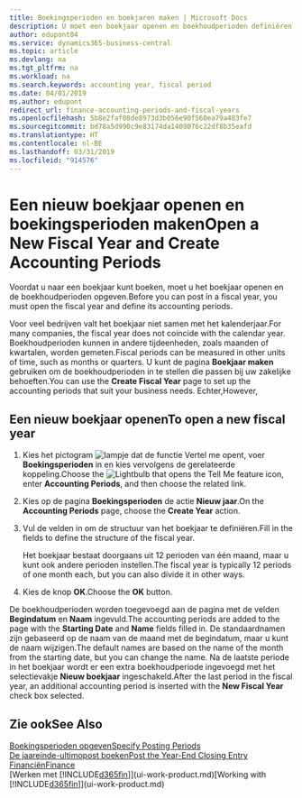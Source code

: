 ```yaml
---
title: Boekingsperioden en boekjaren maken | Microsoft Docs
description: U moet een boekjaar openen en boekhoudperioden definiëren voordat u in een boekjaar kunt boeken.
author: edupont04
ms.service: dynamics365-business-central
ms.topic: article
ms.devlang: na
ms.tgt_pltfrm: na
ms.workload: na
ms.search.keywords: accounting year, fiscal period
ms.date: 04/01/2019
ms.author: edupont
redirect_url: finance-accounting-periods-and-fiscal-years
ms.openlocfilehash: 5b8e2faf08de8973d3b056e90f560ea79a483fe7
ms.sourcegitcommit: bd78a5d990c9e83174da1409076c22df8b35eafd
ms.translationtype: HT
ms.contentlocale: nl-BE
ms.lasthandoff: 03/31/2019
ms.locfileid: "914576"
---
```

# <a name="open-a-new-fiscal-year-and-create-accounting-periods"></a><span data-ttu-id="cd088-103">Een nieuw boekjaar openen en boekingsperioden maken</span><span class="sxs-lookup"><span data-stu-id="cd088-103">Open a New Fiscal Year and Create Accounting Periods</span></span>
<span data-ttu-id="cd088-104">Voordat u naar een boekjaar kunt boeken, moet u het boekjaar openen en de boekhoudperioden opgeven.</span><span class="sxs-lookup"><span data-stu-id="cd088-104">Before you can post in a fiscal year, you must open the fiscal year and define its accounting periods.</span></span>  

<span data-ttu-id="cd088-105">Voor veel bedrijven valt het boekjaar niet samen met het kalenderjaar.</span><span class="sxs-lookup"><span data-stu-id="cd088-105">For many companies, the fiscal year does not coincide with the calendar year.</span></span> <span data-ttu-id="cd088-106">Boekhoudperioden kunnen in andere tijdeenheden, zoals maanden of kwartalen, worden gemeten.</span><span class="sxs-lookup"><span data-stu-id="cd088-106">Fiscal periods can be measured in other units of time, such as months or quarters.</span></span> <span data-ttu-id="cd088-107">U kunt de pagina **Boekjaar maken** gebruiken om de boekhoudperioden in te stellen die passen bij uw zakelijke behoeften.</span><span class="sxs-lookup"><span data-stu-id="cd088-107">You can use the **Create Fiscal Year** page to set up the accounting periods that suit your business needs.</span></span> <span data-ttu-id="cd088-108">Echter,</span><span class="sxs-lookup"><span data-stu-id="cd088-108">However,</span></span>   

## <a name="to-open-a-new-fiscal-year"></a><span data-ttu-id="cd088-109">Een nieuw boekjaar openen</span><span class="sxs-lookup"><span data-stu-id="cd088-109">To open a new fiscal year</span></span>
1. <span data-ttu-id="cd088-110">Kies het pictogram ![lampje dat de functie Vertel me opent](media/ui-search/search_small.png "Vertel me wat u wilt doen"), voer **Boekingsperioden** in en kies vervolgens de gerelateerde koppeling.</span><span class="sxs-lookup"><span data-stu-id="cd088-110">Choose the ![Lightbulb that opens the Tell Me feature](media/ui-search/search_small.png "Tell me what you want to do") icon, enter **Accounting Periods**, and then choose the related link.</span></span>
2. <span data-ttu-id="cd088-111">Kies op de pagina **Boekingsperioden** de actie **Nieuw jaar**.</span><span class="sxs-lookup"><span data-stu-id="cd088-111">On the **Accounting Periods** page, choose the **Create Year** action.</span></span>
3. <span data-ttu-id="cd088-112">Vul de velden in om de structuur van het boekjaar te definiëren.</span><span class="sxs-lookup"><span data-stu-id="cd088-112">Fill in the fields to define the structure of the fiscal year.</span></span>

    <span data-ttu-id="cd088-113">Het boekjaar bestaat doorgaans uit 12 perioden van één maand, maar u kunt ook andere perioden instellen.</span><span class="sxs-lookup"><span data-stu-id="cd088-113">The fiscal year is typically 12 periods of one month each, but you can also divide it in other ways.</span></span>
4. <span data-ttu-id="cd088-114">Kies de knop **OK**.</span><span class="sxs-lookup"><span data-stu-id="cd088-114">Choose the **OK** button.</span></span>

<span data-ttu-id="cd088-115">De boekhoudperioden worden toegevoegd aan de pagina met de velden **Begindatum** en **Naam** ingevuld.</span><span class="sxs-lookup"><span data-stu-id="cd088-115">The accounting periods are added to the page with the **Starting Date** and **Name** fields filled in.</span></span> <span data-ttu-id="cd088-116">De standaardnamen zijn gebaseerd op de naam van de maand met de begindatum, maar u kunt de naam wijzigen.</span><span class="sxs-lookup"><span data-stu-id="cd088-116">The default names are based on the name of the month from the starting date, but you can change the name.</span></span> <span data-ttu-id="cd088-117">Na de laatste periode in het boekjaar wordt er een extra boekhoudperiode ingevoegd met het selectievakje **Nieuw boekjaar** ingeschakeld.</span><span class="sxs-lookup"><span data-stu-id="cd088-117">After the last period in the fiscal year, an additional accounting period is inserted with the **New Fiscal Year** check box selected.</span></span>  


## <a name="see-also"></a><span data-ttu-id="cd088-118">Zie ook</span><span class="sxs-lookup"><span data-stu-id="cd088-118">See Also</span></span>
[<span data-ttu-id="cd088-119">Boekingsperioden opgeven</span><span class="sxs-lookup"><span data-stu-id="cd088-119">Specify Posting Periods</span></span>](finance-how-specify-posting-periods.md)  
[<span data-ttu-id="cd088-120">De jaareinde-ultimopost boeken</span><span class="sxs-lookup"><span data-stu-id="cd088-120">Post the Year-End Closing Entry</span></span>](year-how-post-year-end-close-entry.md)  
[<span data-ttu-id="cd088-121">Financiën</span><span class="sxs-lookup"><span data-stu-id="cd088-121">Finance</span></span>](finance.md)  
<span data-ttu-id="cd088-122">[Werken met [!INCLUDE[d365fin](includes/d365fin_md.md)]](ui-work-product.md)</span><span class="sxs-lookup"><span data-stu-id="cd088-122">[Working with [!INCLUDE[d365fin](includes/d365fin_md.md)]](ui-work-product.md)</span></span>
